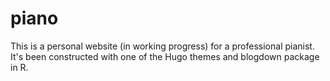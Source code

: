 # piano

This is a personal website (in working progress) for a professional pianist. It's been constructed with one of the Hugo themes and blogdown package in R. 
